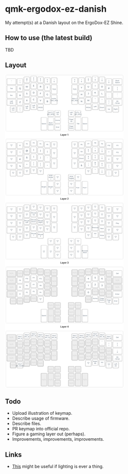 # qmk-ergodox-ez-danish
My attempt(s) at a Danish layout on the ErgoDox-EZ Shine.

## How to use (the latest build)
TBD

## Layout
![keymap](./keymap.png)

## Todo
* Upload illustration of keymap.
* Describe usage of firmware.
* Describe files.
* PR keymap into official repo.
* Figure a gaming layer out (perhaps).
* Improvements, improvements, improvements.

## Links
* [This](https://github.com/qmk/qmk_firmware/blob/8ae83b490eb3f8ebc696c9531dff49bdfecd26ed/docs/feature_rgblight.md) might be useful if lighting is ever a thing.
